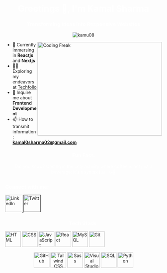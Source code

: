   <h1 align="center" style="color: white;">Greetings 👋, I'm Kamal Sharma</h1>
  <h3 align="center" style="color: white;">Transforming Ideas into Responsive Websites  </h3>

  <p align="center"> 
    <img src="https://komarev.com/ghpvc/?username=kamu08&label=Profile%20views&color=0e75b6&style=flat" alt="kamu08"/>
  </p>

  <img align="right" src="https://cdn.dribbble.com/users/1059583/screenshots/4171367/coding-freak.gif" alt="Coding Freak" width="400" height="300">

  - 🌱 Currently immersing in **Reactjs** and **Nextjs**
  - 👨‍💻 Exploring my endeavors at [Techfolio](https://kml-sharma-portfolio.netlify.app/)
  - 💬 Inquire me about **Frontend Development**
  - 📫 How to transmit information: **kamal0sharma02@gmail.com**

<h3 align="center" style="color: white;">Fun Fact:</h3>
  <p align="center" style="color: white;"> 
    Did you know? Coding is the only activity where coffee is not just a beverage; it's a syntax fuel! ☕🚀
  </p>
  
  <h3 align="left" style="color: white;">Connect with me:</h3>
  <p align="left">
<a href="https://www.linkedin.com/in/kamal-sharma-2a654a191/" target="_blank">
  <img src="https://github.com/Kamu08/Kamu08/assets/87929852/0c045a00-874d-4a13-925e-9f711880564c" alt="LinkedIn" height="55" width="55" />
  </a>
  <a href="" target="">
  <img src="https://github.com/Kamu08/Kamu08/assets/87929852/fed37b40-434a-4a16-9fcd-11cbe499320d" alt="Twitter" height="55" width="55" />
</a>
  </p>

  <h3 align="center" style="color: white;">Tech Stack:</h3>
<p align="left">
  <img src="https://github.com/Kamu08/Kamu08/assets/87929852/b0e8b7aa-6411-4802-bef4-520a7fb860f4" width="50" height="50" alt="HTML" title="HTML5" />
  <img src="https://github.com/Kamu08/Kamu08/assets/87929852/9c15d07f-42de-432f-b052-b774f0e6fca2" width="50" height="50" alt="CSS" title="CSS3" />
  <img src="https://github.com/Kamu08/Kamu08/assets/87929852/6e47088a-79b8-48c9-a9e1-248dc2bdac7c" width="50" height="50" alt="JavaScript" title="JavaScript" />
  <img src="https://github.com/Kamu08/Kamu08/assets/87929852/c9bbc723-ecf7-4a89-8e9e-c00656a76787" width="50" height="50" alt="React" title="React" />
  <img src="https://github.com/Kamu08/Kamu08/assets/87929852/89701c16-5bfd-42b9-bbfb-6c7bfa1de364" width="50" height="50" alt="MySQL" title="MySQL" />
  <img src="https://github.com/Kamu08/Kamu08/assets/87929852/e709c92b-760e-4659-8e72-e877d253b966" width="50" height="50" alt="Git" title="Git" />
</p>

<p align="center">
  <img src="https://github.com/Kamu08/Kamu08/assets/87929852/8cebf4ae-40d5-4714-b6b5-ff2ec8640cd9" width="50" height="50" alt="GitHub" title="GitHub" />
  <img src="https://github.com/Kamu08/Kamu08/assets/87929852/0be9fc73-2773-4e47-bbd6-dabe165a27cd" width="50" height="50" alt="Tailwind CSS" title="Tailwind CSS" />
  <img src="https://github.com/Kamu08/Kamu08/assets/87929852/5d02abae-2f1a-47a5-a01b-ba6cb3a08b94" width="50" height="50" alt="Sass" title="Sass" />
  <img src="https://github.com/Kamu08/Kamu08/assets/87929852/23ded90d-61b5-4258-ac09-eb8d45165cae" width="50" height="50" alt="Visual Studio Code" title="Visual Studio Code" />
  <img src="https://github.com/Kamu08/Kamu08/assets/87929852/3f503ea8-3623-408a-b553-522abffd2e89" width="50" height="50" alt="SQL" title="SQL" />
  <img src="https://github.com/Kamu08/Kamu08/assets/87929852/8c5d6cf5-a70e-4fc6-8363-917eb66186c8" width="50" height="50" alt="Python" title="Python" />
</p>
</div>
